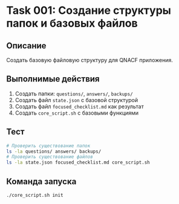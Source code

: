 # Task 001: Создание структуры папок и базовых файлов

## Описание
Создать базовую файловую структуру для QNACF приложения.

## Выполнимые действия
1. Создать папки: `questions/`, `answers/`, `backups/`
2. Создать файл `state.json` с базовой структурой
3. Создать файл `focused_checklist.md` как результат
4. Создать `core_script.sh` с базовыми функциями

## Тест
```bash
# Проверить существование папок
ls -la questions/ answers/ backups/
# Проверить существование файлов
ls -la state.json focused_checklist.md core_script.sh
```

## Команда запуска
```bash
./core_script.sh init
```
